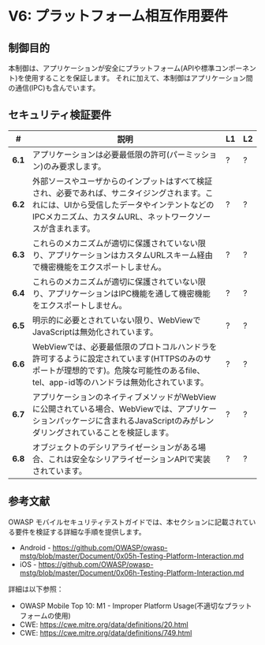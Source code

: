 # V6: プラットフォーム相互作用要件

## 制御目的

本制御は、アプリケーションが安全にプラットフォーム(APIや標準コンポーネント)を使用することを保証します。
それに加えて、本制御はアプリケーション間の通信(IPC)も含んでいます。

## セキュリティ検証要件

| #       | 説明                                                                                                                       | L1 | L2 |
| ------- | --------------------------------------------------------------------------------------------------------------------------- | - | - |
| **6.1** | アプリケーションは必要最低限の許可(パーミッション)のみ要求します。                                                          | ? | ? |
| **6.2** | 外部ソースやユーザからのインプットはすべて検証され、必要であれば、サニタイジングされます。これには、UIから受信したデータやインテントなどのIPCメカニズム、カスタムURL、ネットワークソースが含まれます。                | ? | ? |
| **6.3** | これらのメカニズムが適切に保護されていない限り、アプリケーションはカスタムURLスキーム経由で機密機能をエクスポートしません。 | ? | ? |
| **6.4** | これらのメカニズムが適切に保護されていない限り、アプリケーションはIPC機能を通して機密機能をエクスポートしません。           | ? | ? |
| **6.5** | 明示的に必要とされていない限り、WebViewでJavaScriptは無効化されています。                                                   | ? | ? |
| **6.6** | WebViewでは、必要最低限のプロトコルハンドラを許可するように設定されています(HTTPSのみのサポートが理想的です)。危険な可能性のあるfile、tel、app-id等のハンドラは無効化されています。                                                       | ? | ? |
| **6.7** | アプリケーションのネイティブメソッドがWebViewに公開されている場合、WebViewでは、アプリケーションパッケージに含まれるJavaScriptのみがレンダリングされていることを検証します。                   | ? | ? |
| **6.8** | オブジェクトのデシリアライゼーションがある場合、これは安全なシリアライゼーションAPIで実装されています。                     | ? | ? |

## 参考文献

OWASP モバイルセキュリティテストガイドでは、本セクションに記載されている要件を検証する詳細な手順を提供します。

- Android - https://github.com/OWASP/owasp-mstg/blob/master/Document/0x05h-Testing-Platform-Interaction.md
- iOS - https://github.com/OWASP/owasp-mstg/blob/master/Document/0x06h-Testing-Platform-Interaction.md

詳細は以下参照：

- OWASP Mobile Top 10: M1 - Improper Platform Usage(不適切なプラットフォームの使用)
- CWE: https://cwe.mitre.org/data/definitions/20.html
- CWE: https://cwe.mitre.org/data/definitions/749.html

